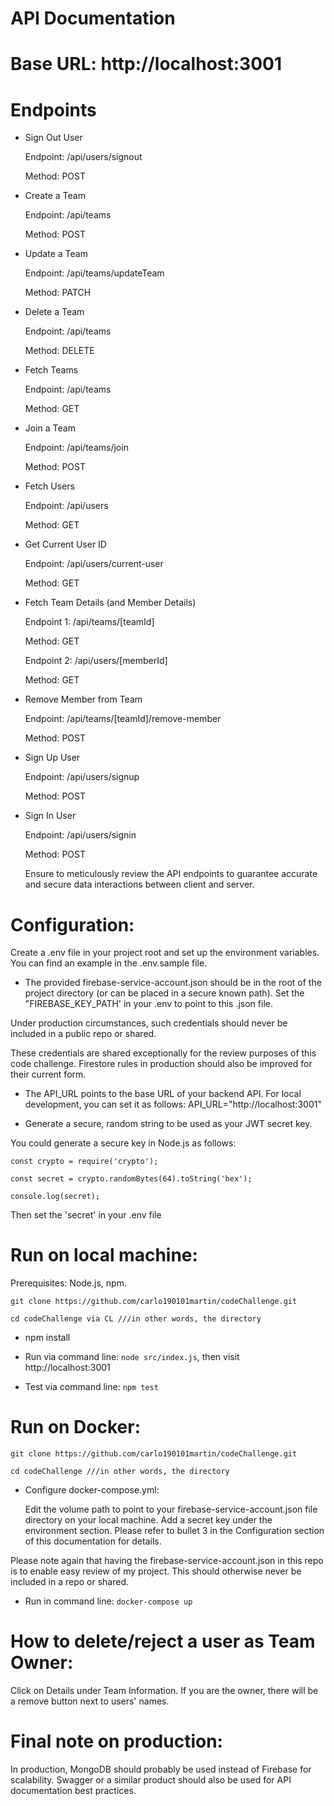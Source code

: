﻿# **API Documentation**

# **Base URL: http://localhost:3001**

# **Endpoints**

* Sign Out User  

  Endpoint: /api/users/signout  

  Method: POST

* Create a Team

  Endpoint: /api/teams

  Method: POST

* Update a Team

  Endpoint: /api/teams/updateTeam

  Method: PATCH

* Delete a Team

  Endpoint: /api/teams

  Method: DELETE

* Fetch Teams

  Endpoint: /api/teams

  Method: GET

* Join a Team

  Endpoint: /api/teams/join

  Method: POST

* Fetch Users

  Endpoint: /api/users

  Method: GET

* Get Current User ID

  Endpoint: /api/users/current-user

  Method: GET

* Fetch Team Details (and Member Details)

  Endpoint 1: /api/teams/[teamId]

  Method: GET

  Endpoint 2: /api/users/[memberId]

  Method: GET

* Remove Member from Team

  Endpoint: /api/teams/[teamId]/remove-member

  Method: POST

* Sign Up User

  Endpoint: /api/users/signup

  Method: POST

* Sign In User

  Endpoint: /api/users/signin

  Method: POST

  Ensure to meticulously review the API endpoints to guarantee accurate and secure data interactions between client and server.

# **Configuration:**

Create a .env file in your project root and set up the environment variables. You can find an example in the .env.sample file.

* The provided firebase-service-account.json should be in the root of the project directory (or can be placed in a secure known path). Set the "FIREBASE_KEY_PATH' in your .env to point to this .json file.

Under production circumstances, such credentials should never be included in a public repo or shared.

These credentials are shared exceptionally for the review purposes of this code challenge. Firestore rules in production should also be improved for their current form.

* The API_URL points to the base URL of your backend API. For local development, you can set it as follows: API_URL="http://localhost:3001"

* Generate a secure, random string to be used as your JWT secret key.
  
You could generate a secure key in Node.js as follows:

```
const crypto = require('crypto');

const secret = crypto.randomBytes(64).toString('hex');

console.log(secret);
```

Then set the 'secret' in your .env file
  
# **Run on local machine:**
  
Prerequisites: Node.js, npm.

```
git clone https://github.com/carlo190101martin/codeChallenge.git

cd codeChallenge via CL ///in other words, the directory
```

* npm install
  
* Run via command line: ```node src/index.js```, then visit http://localhost:3001

* Test via command line: ```npm test```


# **Run on Docker:**

```
git clone https://github.com/carlo190101martin/codeChallenge.git

cd codeChallenge ///in other words, the directory
```

* Configure docker-compose.yml:

    Edit the volume path to point to your firebase-service-account.json file directory on your local machine.
    Add a secret key under the environment section. Please refer to bullet 3 in the Configuration section of this documentation for details.

Please note again that having the firebase-service-account.json in this repo is to enable easy review of my project. This should otherwise never be included in a repo or shared.

* Run in command line: ```docker-compose up```


# **How to delete/reject a user as Team Owner:**

Click on Details under Team Information. If you are the owner, there will be a remove button next to users' names.

# **Final note on production:**

In production, MongoDB should probably be used instead of Firebase for scalability. Swagger or a similar product should also be used for API documentation best practices.
  
  
  
  





   
   













